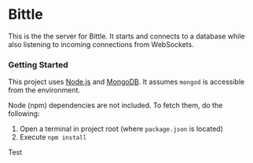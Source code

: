 # Bittle #

This is the the server for Bittle. It starts and connects to a database while also listening to incoming connections from WebSockets.

### Getting Started ###

This project uses [Node.js](https://nodejs.org/en/) and [MongoDB](https://www.mongodb.org/). It assumes ```mongod``` is accessible from the environment.

Node (npm) dependencies are not included. To fetch them, do the following:

1. Open a terminal in project root (where ```package.json``` is located)
2. Execute ```npm install```

Test